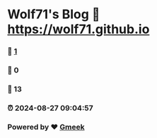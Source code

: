 # Wolf71's Blog :link: https://wolf71.github.io 
### :page_facing_up: [1](https://wolf71.github.io/tag.html) 
### :speech_balloon: 0 
### :hibiscus: 13 
### :alarm_clock: 2024-08-27 09:04:57 
### Powered by :heart: [Gmeek](https://github.com/Meekdai/Gmeek)
